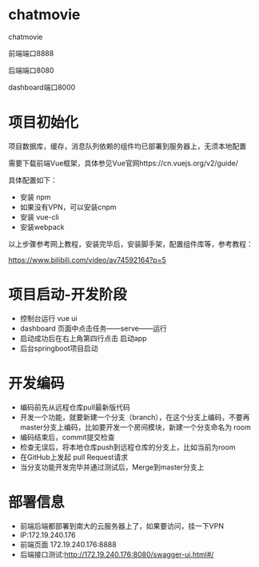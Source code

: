# chatmovie

chatmovie

前端端口8888

后端端口8080

dashboard端口8000



# 项目初始化

项目数据库，缓存，消息队列依赖的组件均已部署到服务器上，无须本地配置

需要下载前端Vue框架，具体参见Vue官网https://cn.vuejs.org/v2/guide/

具体配置如下：

- 安装 npm
- 如果没有VPN，可以安装cnpm 
- 安装 vue-cli  
- 安装webpack

以上步骤参考网上教程，安装完毕后，安装脚手架，配置组件库等，参考教程：

https://www.bilibili.com/video/av74592164?p=5



# 项目启动-开发阶段

- 控制台运行 vue ui
- dashboard 页面中点击任务——serve——运行
- 启动成功后在右上角第四行点击 启动app
- 后台springboot项目启动

# 开发编码

- 编码前先从远程仓库pull最新版代码
- 开发一个功能，就要新建一个分支（branch），在这个分支上编码，不要再master分支上编码，比如要开发一个房间模块，新建一个分支命名为 room
- 编码结束后，commit提交检查
- 检查无误后，将本地仓库push到远程仓库的分支上，比如当前为room
- 在GitHub上发起 pull Request请求
- 当分支功能开发完毕并通过测试后，Merge到master分支上

# 部署信息
- 前端后端都部署到南大的云服务器上了，如果要访问，挂一下VPN
- IP:172.19.240.176
- 前端页面 172.19.240.176:8888
- 后端接口测试:http://172.19.240.176:8080/swagger-ui.html#/
